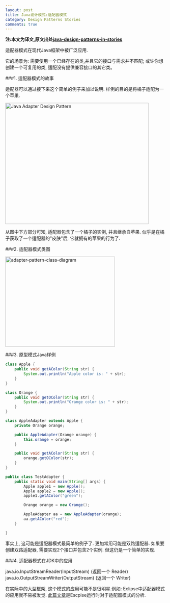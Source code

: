 ```yaml
---
layout: post
title: Java设计模式:适配器模式
category: Design Patterns Stories
comments: true
---
```


**注:本文为译文,原文出处[java-design-patterns-in-stories](http://www.programcreek.com/java-design-patterns-in-stories/)**

适配器模式在现代Java框架中被广泛应用.

它的场景为: 需要使用一个已经存在的类,并且它的接口与需求并不匹配; 或许你想创建一个可复用的类, 适配没有提供兼容接口的其它类。



###1. 适配器模式的故事

适配器可以通过接下来这个简单的例子来加以说明. 样例的目的是将橘子适配为一个苹果.

<img src="http://www.programcreek.com/wp-content/uploads/2011/09/SimpleAdapter.jpg" alt="Java Adapter Design Pattern" title="SimpleAdapter" width="450" height="380" class="alignleft size-full wp-image-4319">

从图中下方部分可知, 适配器包含了一个橘子的实例, 并且继承自苹果. 似乎是在橘子获取了一个适配器的"皮肤"后, 它就拥有的苹果的行为了.

###2. 适配器模式类图

<img src="http://www.programcreek.com/wp-content/uploads/2011/09/adapter-pattern-class-diagram.jpg" alt="adapter-pattern-class-diagram" width="344" height="283" class="alignleft size-full wp-image-8114">

###3. 原型模式Java样例

``` java
class Apple {
    public void getAColor(String str) {
        System.out.println("Apple color is: " + str);
    }
}

class Orange {
    public void getOColor(String str) {
        System.out.println("Orange color is: " + str);
    }
}

class AppleAdapter extends Apple {
    private Orange orange;

    public AppleAdapter(Orange orange) {
        this.orange = orange;
    }

    public void getAColor(String str) {
        orange.getOColor(str);
    }
}

public class TestAdapter {
    public static void main(String[] args) {
        Apple apple1 = new Apple();
        Apple apple2 = new Apple();
        apple1.getAColor("green");

        Orange orange = new Orange();

        AppleAdapter aa = new AppleAdapter(orange);
        aa.getAColor("red");
    }

}
```

事实上, 这可能是适配器模式最简单的例子了. 更加常用可能是双路适配器. 如果要创建双路适配器, 需要实现2个接口并包含2个实例. 但这仍是一个简单的实现.

###4. 适配器模式在JDK中的应用

java.io.InputStreamReader(InputStream) (返回一个 Reader)
java.io.OutputStreamWriter(OutputStream) (返回一个 Writer)

在实际中的大型框架, 这个模式的应用可能不是很明星.例如: Eclipse中适配器模式的应用就不易被发觉. [此篇文章](http://www.programcreek.com/2011/09/adapters-in-eclipse/)是Escpise运行时对于适配器模式的分析.

